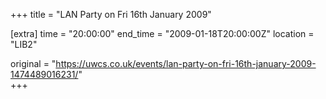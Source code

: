 +++
title = "LAN Party on Fri 16th January 2009"

[extra]
time = "20:00:00"
end_time = "2009-01-18T20:00:00Z"
location = "LIB2"

original = "https://uwcs.co.uk/events/lan-party-on-fri-16th-january-2009-1474489016231/"    
+++



